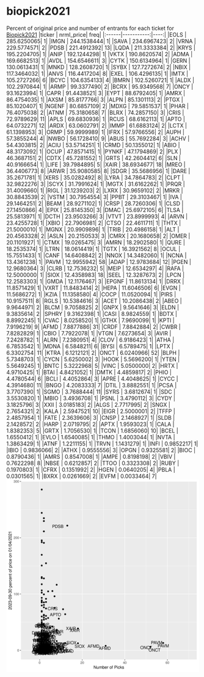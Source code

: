 # biopick2021
Percent of original price and number of entrants for each ticket for [Biopick2021](https://twitter.com/hashtag/Biopick2021)
|ticker |  nrml_price| freq|
|:------|-----------:|----:|
|EOLS   | 285.6250065|    1|
|IMGN   | 244.1538444|    1|
|SAVA   | 234.6967423|    2|
|VRNA   | 229.5774571|    2|
|PDSB   | 221.4912392|   13|
|LQDA   | 211.3333384|    2|
|KRYS   | 195.2204705|    1|
|ANIP   | 192.1244298|    1|
|VKTX   | 190.8620574|    2|
|ADMA   | 169.6682513|    1|
|AVDL   | 154.6546611|    3|
|CYTK   | 150.6134964|    1|
|GERN   | 130.0613431|    1|
|MNKD   | 128.2608720|    1|
|SYBX   | 127.7272674|    2|
|NBIX   | 117.3464032|    1|
|ANVS   | 116.4417204|    8|
|EXEL   | 106.4296135|    1|
|IMTX   | 105.2727266|    6|
|BCYC   | 104.6354133|    4|
|BMRN   | 102.5260721|    1|
|ALDX   | 102.2970844|    1|
|ARMP   |  99.3377490|    2|
|BCRX   |  95.9349568|    7|
|ONCY   |  93.1623994|    1|
|CAPR   |  91.4438521|    3|
|EYPT   |  88.6792405|    1|
|AMRX   |  86.4754035|    1|
|AXSM   |  85.8177766|    3|
|ALPN   |  85.1301113|    2|
|PTGX   |  85.1020407|    1|
|NGENF  |  80.6857109|    2|
|MDXG   |  79.5851537|    1|
|PHAR   |  76.4075038|    2|
|ATNM   |  75.3180658|    7|
|BLRX   |  74.2857150|    3|
|CRIS   |  72.9789629|   11|
|APLS   |  69.6830936|    1|
|RCUS   |  68.6162113|    1|
|APTO   |  64.0732271|   12|
|ARDX   |  63.0602791|    2|
|IMMP   |  61.6883124|    2|
|LCTX   |  61.1398953|    3|
|ORMP   |  59.9999989|    1|
|IFRX   |  57.9766556|    2|
|AUPH   |  57.3855244|    4|
|NWBO   |  56.1728410|    9|
|ABUS   |  55.7692284|    3|
|ACHV   |  54.4303815|    2|
|ACIU   |  53.5714251|    1|
|CRMD   |  50.1355012|    1|
|ABIO   |  48.3173092|    1|
|OCUP   |  47.8571415|    1|
|PYNKF  |  47.1794869|    2|
|PLX    |  46.3687151|    2|
|CDTX   |  45.7281552|    1|
|GRTS   |  42.2604412|    6|
|SLN    |  40.9166654|    1|
|LIFE   |  39.7984895|    5|
|XAIR   |  38.6934677|   18|
|MREO   |  36.4406773|    8|
|ARWR   |  35.9080585|    8|
|SDGR   |  35.5686956|    1|
|DARE   |  35.2671781|    1|
|XERS   |  35.0282492|    8|
|LYRA   |  34.7864783|    2|
|CLPT   |  32.9822276|    3|
|SCYX   |  31.7991624|    1|
|MGTX   |  31.6162262|    1|
|PRQR   |  31.4009660|    1|
|RIGL   |  31.1239203|    2|
|LXRX   |  30.9659102|    2|
|MRKR   |  30.8843539|    2|
|VSTM   |  30.7954554|    3|
|PPBT   |  29.3103467|    1|
|IVA    |  29.1464251|    2|
|BEAM   |  28.9271102|    1|
|CRSP   |  28.7260306|    1|
|CLSD   |  27.1450866|    4|
|EPIX   |  25.8145350|    3|
|DMAC   |  25.6972105|    6|
|TLSA   |  25.5813971|    1|
|DCTH   |  23.9503266|    3|
|VTVT   |  23.8999993|    4|
|ARVN   |  23.4255728|    1|
|XBIO   |  22.7906981|    2|
|CTSO   |  22.4611711|    1|
|THTX   |  21.5000010|    1|
|MGNX   |  20.9909896|    1|
|TRIB   |  20.4986158|    1|
|ALT    |  20.4563328|    2|
|ASLN   |  20.2150533|    3|
|CMRX   |  20.1680658|    2|
|OMER   |  20.1101927|    1|
|CTMX   |  19.0265475|    3|
|AMRN   |  18.2902580|    1|
|QURE   |  18.2535374|    1|
|LTRN   |  18.0614419|    1|
|TGTX   |  16.3921562|    8|
|OCUL   |  15.7551433|    1|
|CANF   |  14.6408842|    2|
|NNOX   |  14.3482060|    1|
|NCNA   |  13.4361238|    1|
|PAVM   |  12.9955942|   58|
|ADAP   |  12.9783684|   12|
|PGEN   |  12.9680364|    3|
|CLRB   |  12.7536232|    5|
|MEIP   |  12.6534297|    4|
|RAFA   |  12.5000000|    1|
|SIOX   |  12.4358983|   18|
|SEEL   |  12.3287673|    2|
|LPCN   |  12.2583303|    1|
|GMDA   |  12.1176467|    3|
|EPGNF  |  11.8613134|    1|
|DRRX   |  11.8571429|    1|
|VXRT   |  11.8483414|    2|
|HEPA   |  11.6046506|    6|
|EVGN   |  11.5686272|    1|
|KZIA   |  11.1358580|    4|
|COCP   |  11.0520094|    1|
|PIRS   |  10.9157511|    8|
|RGLS   |  10.5384616|    3|
|ACET   |  10.2086438|    2|
|ABEO   |   9.9644971|    2|
|BLCM   |   9.7058825|    2|
|GNPX   |   9.5641646|    3|
|ELDN   |   9.3835614|    2|
|SPHRY  |   9.3162398|    1|
|CASI   |   8.9824559|    1|
|BDTX   |   8.8992245|    1|
|CVAC   |   8.0258520|    1|
|GTHX   |   7.9690099|    1|
|KPTI   |   7.9196219|    9|
|AFMD   |   7.8877886|   31|
|CRDF   |   7.8842884|    2|
|CWBR   |   7.8282829|    1|
|CBIO   |   7.7922078|    1|
|VTGN   |   7.6273654|    3|
|AVIR   |   7.2428782|    1|
|ALRN   |   7.2380951|    4|
|CLOV   |   6.9186423|    1|
|ATHA   |   6.7853542|    1|
|MDNA   |   6.5848211|    6|
|BYSI   |   6.5789475|    1|
|LPTX   |   6.3302754|   11|
|KTRA   |   6.1212121|    2|
|ONCT   |   6.0240966|   52|
|BLPH   |   5.7348703|    1|
|CYCN   |   5.6250002|    3|
|HOOK   |   5.5696200|    1|
|YTEN   |   5.5649245|    1|
|BNTC   |   5.3222968|    5|
|VINC   |   5.0500000|    2|
|HRTX   |   4.9710425|    1|
|BTAI   |   4.8421052|    1|
|DMTK   |   4.4859817|    2|
|PHIO   |   4.4780544|    6|
|BCLI   |   4.4052864|    3|
|APRE   |   4.4048625|    1|
|CYCC   |   4.3914680|   11|
|BNGO   |   4.2083333|    7|
|DTIL   |   3.8882551|    1|
|PCSA   |   3.7707390|    1|
|SGMO   |   3.7688444|   11|
|SYRS   |   3.6812674|    1|
|SDC    |   3.5530820|    1|
|MBIO   |   3.4936708|    1|
|PSNL   |   3.4790112|    3|
|CYDY   |   3.1825796|    3|
|XXII   |   3.0185183|    2|
|ALGS   |   2.7717995|    2|
|SNGX   |   2.7654321|    2|
|KALA   |   2.5947521|   10|
|EIGR   |   2.5000001|    2|
|TFFP   |   2.4857954|    1|
|FATE   |   2.3639606|    3|
|CNSP   |   2.1468927|    1|
|SLDB   |   2.1428572|    2|
|HARP   |   2.0719795|    2|
|APTX   |   1.9593023|    1|
|CALA   |   1.8382353|    5|
|GRTX   |   1.7056530|    1|
|TCON   |   1.6856060|   10|
|BCEL   |   1.6550412|    1|
|EVLO   |   1.6540085|    1|
|THMO   |   1.4003044|    1|
|NVTA   |   1.3863429|    1|
|ATNF   |   1.2211155|    1|
|TRVN   |   1.1431279|    1|
|INFI   |   0.9852217|    1|
|IBIO   |   0.9836066|    2|
|ATHX   |   0.9555556|    3|
|OPGN   |   0.9325581|    2|
|BIOC   |   0.8790436|    1|
|AMRS   |   0.8547008|    1|
|AMPE   |   0.8198198|    2|
|VBIV   |   0.7622298|    8|
|NBSE   |   0.6212857|    2|
|TTOO   |   0.3323308|    2|
|RUBY   |   0.1970803|    1|
|CFRX   |   0.1351992|    2|
|HGEN   |   0.0640205|    4|
|PBLA   |   0.0301565|    1|
|BXRX   |   0.0261669|    2|
|EVFM   |   0.0033464|    7|
![retvspicks](biopicks.png?raw=true)
